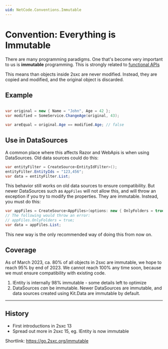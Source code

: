 ```yaml
---
uid: NetCode.Conventions.Immutable
---
```


# Convention: Everything is Immutable

There are many programming paradigms.
One that's become very important to us is **immutable** programming.
This is strongly related to [functional APIs](xref:NetCode.Conventions.Functional)

This means than objects inside 2sxc are never modified.
Instead, they are copied and modified, and the original object is discarded.

## Example

```c#

var original = new { Name = "John", Age = 42 };
var modified = SomeService.ChangeAge(original, 43);

var areEqual = original.Age == modified.Age; // false

```

## Use in DataSources

A common place where this affects Razor and WebApis is when using DataSources.
Old data sources could do this:

```c#
var entityFilter = CreateSource<EntityIdFilter>();
entityFilter.EntityIds = "123,456";
var data = entityFilter.List;
```

This behavior still works on old data sources to ensure compatibility.
But newer DataSources such as `AppFiles` will not allow this, and will throw an exception if you try to modify the properties.
They are immutable. Instead, you must do this:

```c#
var appFiles = CreateSource<AppFiles>(options: new { OnlyFolders = true });
// The following would throw an error:
// appFiles.OnlyFolders = true;
var data = appFiles.List;
```

This new way is the only recommended way of doing this from now on.

## Coverage

As of March 2023, ca. 80% of all objects in 2sxc are immutable, we hope to reach 95% by end of 2023.
We cannot reach 100% any time soon, because we must ensure compatibility with existing code.

1. IEntity is internally 98% immutable - some details left to optimize
1. DataSources _can_ be immutable. Newer DataSources are immutable, and data sources created using Kit.Data are immutable by default.

---

## History

* First introductions in 2sxc 13
* Spread out more in 2sxc 15, eg. IEntity is now immutable


Shortlink: <https://go.2sxc.org/immutable>
